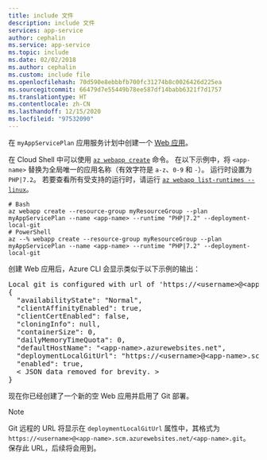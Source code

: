 ```yaml
---
title: include 文件
description: include 文件
services: app-service
author: cephalin
ms.service: app-service
ms.topic: include
ms.date: 02/02/2018
ms.author: cephalin
ms.custom: include file
ms.openlocfilehash: 70d590e8ebbbfb700fc31274b8c0026426d225ea
ms.sourcegitcommit: 66479d7e55449b78ee587df14babb6321f7d1757
ms.translationtype: HT
ms.contentlocale: zh-CN
ms.lasthandoff: 12/15/2020
ms.locfileid: "97532090"
---
```

<!-- Please keep this file set to PHP 7.2, as that's the highest PHP version Laravel supports (as shown in the PHP+MySQL tutorial) -->

在 `myAppServicePlan` 应用服务计划中创建一个 [Web 应用](../articles/app-service/overview.md#app-service-on-linux)。 

在 Cloud Shell 中可以使用 [`az webapp create`](/cli/azure/webapp?view=azure-cli-latest#az-webapp-create) 命令。 在以下示例中，将 `<app-name>` 替换为全局唯一的应用名称（有效字符是 `a-z`、`0-9` 和 `-`）。 运行时设置为 `PHP|7.2`。 若要查看所有受支持的运行时，请运行 [`az webapp list-runtimes --linux`](/cli/azure/webapp?view=azure-cli-latest#az-webapp-list-runtimes)。 

```azurecli-interactive
# Bash
az webapp create --resource-group myResourceGroup --plan myAppServicePlan --name <app-name> --runtime "PHP|7.2" --deployment-local-git
# PowerShell
az --% webapp create --resource-group myResourceGroup --plan myAppServicePlan --name <app-name> --runtime "PHP|7.2" --deployment-local-git
```

创建 Web 应用后，Azure CLI 会显示类似于以下示例的输出：

<pre>
Local git is configured with url of 'https://&lt;username&gt;@&lt;app-name&gt;.scm.azurewebsites.net/&lt;app-name&gt;.git'
{
  "availabilityState": "Normal",
  "clientAffinityEnabled": true,
  "clientCertEnabled": false,
  "cloningInfo": null,
  "containerSize": 0,
  "dailyMemoryTimeQuota": 0,
  "defaultHostName": "&lt;app-name&gt;.azurewebsites.net",
  "deploymentLocalGitUrl": "https://&lt;username&gt;@&lt;app-name&gt;.scm.azurewebsites.net/&lt;app-name&gt;.git",
  "enabled": true,
  &lt; JSON data removed for brevity. &gt;
}
</pre>

现在你已经创建了一个新的空 Web 应用并启用了 Git 部署。

> [!NOTE]
> Git 远程的 URL 将显示在 `deploymentLocalGitUrl` 属性中，其格式为 `https://<username>@<app-name>.scm.azurewebsites.net/<app-name>.git`。 保存此 URL，后续将会用到。
>
